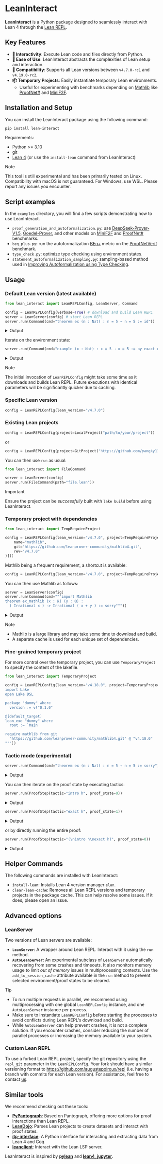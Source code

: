 # LeanInteract

**LeanInteract** is a Python package designed to seamlessly interact with Lean 4 through the [Lean REPL](https://github.com/leanprover-community/repl).

## Key Features

- **🔗 Interactivity**: Execute Lean code and files directly from Python.
- **🚀 Ease of Use**: LeanInteract abstracts the complexities of Lean setup and interaction.
- **🔧 Compatibility**: Supports all Lean versions between `v4.7.0-rc1` and `v4.19.0-rc2`.
- **📦 Temporary Projects**: Easily instantiate temporary Lean environments.
  - Useful for experimenting with benchmarks depending on [Mathlib](https://github.com/leanprover-community/mathlib4) like [ProofNet#](https://huggingface.co/datasets/PAug/ProofNetSharp) and [MiniF2F](https://github.com/yangky11/miniF2F-lean4).

## Installation and Setup

You can install the LeanInteract package using the following command:

```bash
pip install lean-interact
```

Requirements:

- Python >= 3.10
- git
- [Lean 4](https://leanprover-community.github.io/get_started.html) (or use the `install-lean` command from LeanInteract)

> [!NOTE]
> This tool is still experimental and has been primarily tested on Linux. Compatibility with macOS is not guaranteed. For Windows, use WSL.
> Please report any issues you encounter.

## Script examples

In the `examples` directory, you will find a few scripts demonstrating how to use LeanInteract.

- `proof_generation_and_autoformalization.py`: use [DeepSeek-Prover-V1.5](https://arxiv.org/abs/2408.08152), [Goedel-Prover](https://goedel-lm.github.io/), and other models on [MiniF2F](https://github.com/yangky11/miniF2F-lean4) and [ProofNet#](https://huggingface.co/datasets/PAug/ProofNetSharp) benchmarks.
- `beq_plus.py`: run the autoformalization [BEq+](https://arxiv.org/abs/2406.07222) metric on the [ProofNetVerif](https://huggingface.co/datasets/PAug/ProofNetVerif) benchmark.
- `type_check.py`: optimize type checking using environment states.
- `statement_autoformalization_sampling.py`: sampling-based method used in [Improving Autoformalization using Type Checking](https://arxiv.org/abs/2406.07222).

## Usage

### Default Lean version (latest available)

```python
from lean_interact import LeanREPLConfig, LeanServer, Command

config = LeanREPLConfig(verbose=True) # download and build Lean REPL
server = LeanServer(config) # start Lean REPL
server.run(Command(cmd="theorem ex (n : Nat) : n = 5 → n = 5 := id"))
```

<details>
<summary>Output</summary>

```python
CommandResponse(env=0)
```

</details>

Iterate on the environment state:

```python
server.run(Command(cmd="example (x : Nat) : x = 5 → x = 5 := by exact ex x", env=0))
```

<details>
<summary>Output</summary>

```python
CommandResponse(env=1)
```

</details>

> [!NOTE]
> The initial invocation of `LeanREPLConfig` might take some time as it downloads and builds Lean REPL. Future executions with identical parameters will be significantly quicker due to caching.

### Specific Lean version

```python
config = LeanREPLConfig(lean_version="v4.7.0")
```

### Existing Lean projects

```python
config = LeanREPLConfig(project=LocalProject("path/to/your/project"))
```

or

```python
config = LeanREPLConfig(project=GitProject("https://github.com/yangky11/lean4-example"))
```

You can then use `run` as usual:

```python
from lean_interact import FileCommand

server = LeanServer(config)
server.run(FileCommand(path="file.lean"))
```

> [!IMPORTANT]
> Ensure the project can be *successfully* built with `lake build` before using LeanInteract.

### Temporary project with dependencies

```python
from lean_interact import TempRequireProject

config = LeanREPLConfig(lean_version="v4.7.0", project=TempRequireProject([LeanRequire(
    name="mathlib",
    git="https://github.com/leanprover-community/mathlib4.git",
    rev="v4.7.0"
)]))
```

Mathlib being a frequent requirement, a shortcut is available:

```python
config = LeanREPLConfig(lean_version="v4.7.0", project=TempRequireProject("mathlib"))
```

You can then use Mathlib as follows:

```python
server = LeanServer(config)
server.run(Command(cmd="""import Mathlib
theorem ex_mathlib (x : ℝ) (y : ℚ) :
  ( Irrational x ) -> Irrational ( x + y ) := sorry"""))
```

<details>
<summary>Output</summary>

```python
CommandResponse(
  messages=[
    Message(
      start_pos=Pos(line=2, column=8),
      end_pos=Pos(line=2, column=18),
      data="declaration uses 'sorry'",
      severity='warning'
  )],
  sorries=[
    Sorry(
      start_pos=Pos(line=3, column=46),
      end_pos=Pos(line=3, column=51),
      goal='x : ℝ\ny : ℚ\n⊢ Irrational x → Irrational (x + ↑y)',
      proof_state=0
  )],
  env=0
)
```

</details>

> [!NOTE]
>
> - Mathlib is a large library and may take some time to download and build.
> - A separate cache is used for each unique set of dependencies.

### Fine-grained temporary project

For more control over the temporary project, you can use `TemporaryProject` to specify the content of the lakefile.

```python
from lean_interact import TemporaryProject

config = LeanREPLConfig(lean_version="v4.18.0", project=TemporaryProject("""
import Lake
open Lake DSL

package "dummy" where
  version := v!"0.1.0"

@[default_target]
lean_exe "dummy" where
  root := `Main

require mathlib from git
  "https://github.com/leanprover-community/mathlib4.git" @ "v4.18.0"
"""))
```

### Tactic mode (experimental)

```python
server.run(Command(cmd="theorem ex (n : Nat) : n = 5 → n = 5 := sorry"))
```

<details>
<summary>Output</summary>

```python
CommandResponse(
  messages=[
    Message(
      start_pos=Pos(line=1, column=8),
      end_pos=Pos(line=1, column=10),
      data="declaration uses 'sorry'",
      severity='warning'
  )],
  sorries=[
    Sorry(
      start_pos=Pos(line=1, column=40),
      end_pos=Pos(line=1, column=45),
      goal='n : Nat\n⊢ n = 5 → n = 5',
      proof_state=0
  )],
  env=0
)
```

</details>

You can then iterate on the proof state by executing tactics:

```python
server.run(ProofStep(tactic="intro h", proof_state=0))
```

<details>
<summary>Output</summary>

```python
ProofStepResponse(goals=['n : Nat\nh : n = 5\n⊢ n = 5'], proof_state=1)
```

</details>

```python
server.run(ProofStep(tactic="exact h", proof_state=1))
```

<details>
<summary>Output</summary>

```python
ProofStepResponse(goals=[], proof_state=2)
```

</details>

or by directly running the entire proof:

```python
server.run(ProofStep(tactic="(\nintro h\nexact h)", proof_state=0))
```

<details>
<summary>Output</summary>

```python
ProofStepResponse(goals=[], proof_state=3)
```

</details>

## Helper Commands

The following commands are installed with LeanInteract:

- `install-lean`: Installs Lean 4 version manager `elan`.
- `clear-lean-cache`: Removes all Lean REPL versions and temporary projects in the package cache. This can help resolve some issues. If it does, please open an issue.

## Advanced options

### LeanServer

Two versions of Lean servers are available:

- **`LeanServer`**: A wrapper around Lean REPL. Interact with it using the `run` method.
- **`AutoLeanServer`**: An experimental subclass of `LeanServer` automatically recovering from some crashes and timeouts. It also monitors memory usage to limit *out of memory* issues in multiprocessing contexts. Use the `add_to_session_cache` attribute available in the `run` method to prevent selected environment/proof states to be cleared.

> [!TIP]
>
> - To run multiple requests in parallel, we recommend using multiprocessing with one global `LeanREPLConfig` instance, and one `AutoLeanServer` instance per process.
> - Make sure to instantiate `LeanREPLConfig` before starting the processes to avoid conflicts during Lean REPL's download and build.
> - While `AutoLeanServer` can help prevent crashes, it is not a complete solution. If you encounter crashes, consider reducing the number of parallel processes or increasing the memory available to your system.

### Custom Lean REPL

To use a forked Lean REPL project, specify the git repository using the `repl_git` parameter in the `LeanREPLConfig`. Your fork should have a similar versioning format to <https://github.com/augustepoiroux/repl> (i.e. having a branch with commits for each Lean version). For assistance, feel free to contact [us](mailto:auguste.poiroux@epfl.ch).

## Similar tools

We recommend checking out these tools:

- **[PyPantograph](https://github.com/lenianiva/PyPantograph)**: Based on Pantograph, offering more options for proof interactions than Lean REPL.
- **[LeanDojo](https://github.com/lean-dojo/LeanDojo)**: Parses Lean projects to create datasets and interact with proof states.
- **[itp-interface](https://github.com/trishullab/itp-interface)**: A Python interface for interacting and extracting data from Lean 4 and Coq.
- **[leanclient](https://github.com/oOo0oOo/leanclient)**: Interact with the Lean LSP server.

LeanInteract is inspired by **[pylean](https://github.com/zhangir-azerbayev/repl)** and **[lean4_jupyter](https://github.com/utensil/lean4_jupyter)**.
